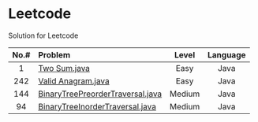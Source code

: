 # Leetcode
Solution for Leetcode

| **No.#**  | **Problem**                         | **Level**     | **Language** |
|  :-----:  | :-----                              |   :---:       |    :---:     |
| 1         | [Two Sum.java](Java/1_TwoSum.java)  |    Easy       |    Java      |
|242        | [Valid Anagram.java](Java/242_ValidAnagram.java) | Easy|Java|
|144        | [BinaryTreePreorderTraversal.java](Java/144_BinaryTreePreorderTraversal.java)|Medium|Java|
|94         | [BinaryTreeInorderTraversal.java](Java/94_BinaryTreeInorderTraversal.java)|Medium|Java| 

